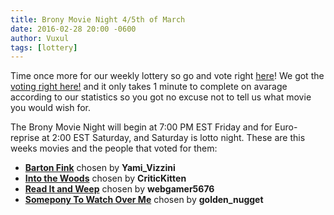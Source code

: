 ```yaml
---
title: Brony Movie Night 4/5th of March
date: 2016-02-28 20:00 -0600
author: Vuxul
tags: [lottery]
---
```


Time once more for our weekly lottery so go and vote right [here][lotto]!
We got the [voting right here!][lotto] and it only takes 1 minute to complete on avarage according to our statistics so you got no excuse not to tell us what movie you would wish for.

The Brony Movie Night will begin at 7:00 PM EST Friday and for Euro-reprise at 2:00 EST Saturday, and Saturday is lotto night.
These are this weeks movies and the people that voted for them:

 - **[Barton Fink][m1]** chosen by **Yami_Vizzini**
 - **[Into the Woods][m2]** chosen by **CriticKitten**
 - **[Read It and Weep][p1]** chosen by **webgamer5676**
 - **[Somepony To Watch Over Me][p2]** chosen by **golden_nugget**

[m1]: http://http://www.imdb.com/title/tt0101410/
[m2]: http://www.imdb.com/title/tt2625810/
[p1]: http://mlp.wikia.com/wiki/Read_It_and_Weep
[p2]: http://mlp.wikia.com/wiki/Somepony_to_watch_over_me
[lotto]: https://bronystate.typeform.com/to/cckTYx
